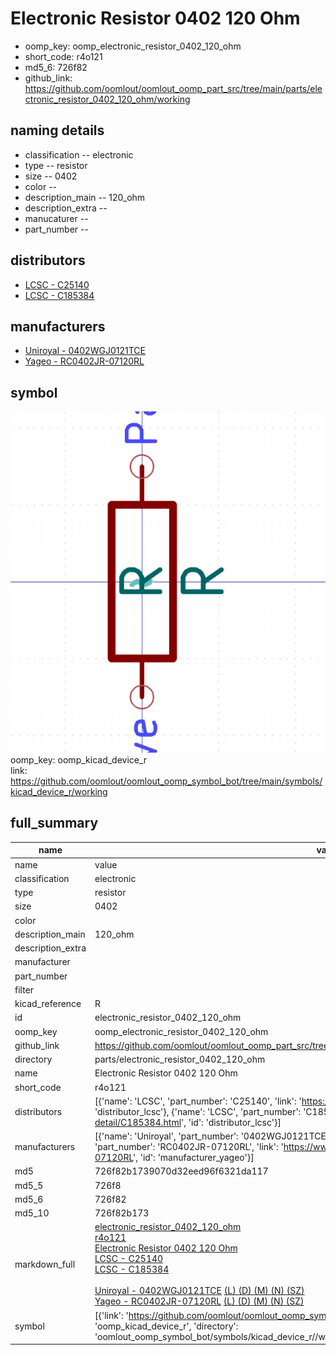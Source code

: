 # Electronic Resistor 0402 120 Ohm

  
* oomp_key: oomp_electronic_resistor_0402_120_ohm 
* short_code: r4o121
* md5_6: 726f82  
* github_link: https://github.com/oomlout/oomlout_oomp_part_src/tree/main/parts/electronic_resistor_0402_120_ohm/working  
## naming details
* classification -- electronic
* type -- resistor
* size -- 0402
* color -- 
* description_main -- 120_ohm
* description_extra -- 
* manucaturer -- 
* part_number -- 

## distributors
* [LCSC - C25140](https://lcsc.com/product-detail/C25140.html)  
* [LCSC - C185384](https://lcsc.com/product-detail/C185384.html)  

## manufacturers
* [Uniroyal - 0402WGJ0121TCE]()  
* [Yageo - RC0402JR-07120RL](https://www.yageo.com/en/Chart/Download/pdf/RC0402JR-07120RL)  

## symbol

![](symbol/0/working/working_600.png)  
oomp_key: oomp_kicad_device_r  
link: https://github.com/oomlout/oomlout_oomp_symbol_bot/tree/main/symbols/kicad_device_r/working  


## full_summary
| name | value | 
| --- | --- | 
| name | value | 
| classification | electronic | 
| type | resistor | 
| size | 0402 | 
| color |  | 
| description_main | 120_ohm | 
| description_extra |  | 
| manufacturer |  | 
| part_number |  | 
| filter |  | 
| kicad_reference | R | 
| id | electronic_resistor_0402_120_ohm | 
| oomp_key | oomp_electronic_resistor_0402_120_ohm | 
| github_link | https://github.com/oomlout/oomlout_oomp_part_src/tree/main/parts/electronic_resistor_0402_120_ohm/working | 
| directory | parts/electronic_resistor_0402_120_ohm | 
| name | Electronic Resistor 0402 120 Ohm | 
| short_code | r4o121 | 
| distributors | [{'name': 'LCSC', 'part_number': 'C25140', 'link': 'https://lcsc.com/product-detail/C25140.html', 'id': 'distributor_lcsc'}, {'name': 'LCSC', 'part_number': 'C185384', 'link': 'https://lcsc.com/product-detail/C185384.html', 'id': 'distributor_lcsc'}] | 
| manufacturers | [{'name': 'Uniroyal', 'part_number': '0402WGJ0121TCE', 'link': '', 'id': 'manufacturer_uniroyal'}, {'name': 'Yageo', 'part_number': 'RC0402JR-07120RL', 'link': 'https://www.yageo.com/en/Chart/Download/pdf/RC0402JR-07120RL', 'id': 'manufacturer_yageo'}] | 
| md5 | 726f82b1739070d32eed96f6321da117 | 
| md5_5 | 726f8 | 
| md5_6 | 726f82 | 
| md5_10 | 726f82b173 | 
| markdown_full | [electronic_resistor_0402_120_ohm](https://github.com/oomlout/oomlout_oomp_part_src/tree/main/parts/electronic_resistor_0402_120_ohm/working)<br>[r4o121](https://github.com/oomlout/oomlout_oomp_part_src/tree/main/parts/electronic_resistor_0402_120_ohm/working)<br>[Electronic Resistor 0402 120 Ohm](https://github.com/oomlout/oomlout_oomp_part_src/tree/main/parts/electronic_resistor_0402_120_ohm/working)<br>[LCSC - C25140<br>](https://lcsc.com/product-detail/C25140.html)[LCSC - C185384<br>](https://lcsc.com/product-detail/C185384.html)<br>[Uniroyal - 0402WGJ0121TCE]() [(L)  ](https://www.lcsc.com/search?q=0402WGJ0121TCE)[(D)  ](https://www.digikey.com/en/products?,keywords=0402WGJ0121TCE)[(M)  ](https://www.mouser.com/Search/Refine?Keyword=0402WGJ0121TCE)[(N)  ](https://www.newark.com/search?st=0402WGJ0121TCE)[(SZ)  ](https://so.szlcsc.com/global.html?k=0402WGJ0121TCE)<br>[Yageo - RC0402JR-07120RL](https://www.yageo.com/en/Chart/Download/pdf/RC0402JR-07120RL) [(L)  ](https://www.lcsc.com/search?q=RC0402JR-07120RL)[(D)  ](https://www.digikey.com/en/products?,keywords=RC0402JR-07120RL)[(M)  ](https://www.mouser.com/Search/Refine?Keyword=RC0402JR-07120RL)[(N)  ](https://www.newark.com/search?st=RC0402JR-07120RL)[(SZ)  ](https://so.szlcsc.com/global.html?k=RC0402JR-07120RL)<br> | 
| symbol | [{'link': 'https://github.com/oomlout/oomlout_oomp_symbol_bot/tree/main/symbols/kicad_device_r', 'oomp_key': 'oomp_kicad_device_r', 'directory': 'oomlout_oomp_symbol_bot/symbols/kicad_device_r//working/working.kicad_sym'}] | 
